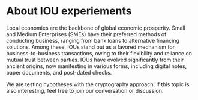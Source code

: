 # About IOU experiements
Local economies are the backbone of global economic prosperity. Small and Medium Enterprises (SMEs) have their preferred methods of conducting business, ranging from bank loans to alternative financing solutions. Among these, IOUs stand out as a favored mechanism for business-to-business transactions, owing to their flexibility and reliance on mutual trust between parties. IOUs have evolved significantly from their ancient origins, now manifesting in various forms, including digital notes, paper documents, and post-dated checks.

We are testing hypotheses with the cryptography approach; if this topic is also interesting, feel free to join our conversation or discussion.
